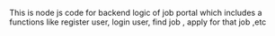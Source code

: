 This is node js code for backend logic of job portal which includes a functions like register user, login user, find job , apply for that job ,etc
